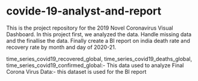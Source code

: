 # covide-19-analyst-and-report

This is the project repository for the 2019 Novel Coronavirus Visual Dashboard. In this project first, we analyzed the data. Handle missing data and the finallise the data.
Finally create a BI report on india death rate and recovery rate by month and day of 2020-21. 

time_series_covid19_recovered_global, time_series_covid19_deaths_global, time_series_covid19_confirmed_global:- This data used to analyze 
Final Corona Virus Data:- this dataset is used for the BI report
